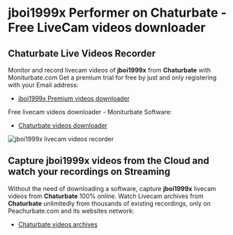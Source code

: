 # jboi1999x Performer on Chaturbate - Free LiveCam videos downloader

## Chaturbate Live Videos Recorder

Monitor and record livecam videos of **jboi1999x** from **Chaturbate** with Moniturbate.com
Get a premium trial for free by just and only registering with your Email address:
* [jboi1999x Premium videos downloader](https://moniturbate.com/request-demo-licence-key.html)

Free livecam videos downloader - Moniturbate Software:
* [Chaturbate videos downloader](https://moniturbate.com/moniturbate-download-software.html)

![jboi1999x livecam videos recorder](https://peachurnet.com/templates/moniturbate-software.png)


## Capture jboi1999x videos from the Cloud and watch your recordings on Streaming

Without the need of downloading a software, capture **jboi1999x** livecam videos from **Chaturbate** 100% online.
Watch Livecam archives from **Chaturbate** unlimitedly from thousands of existing recordings, only on Peachurbate.com and its websites network:
* [Chaturbate videos archives](https://peachurnet.com/)